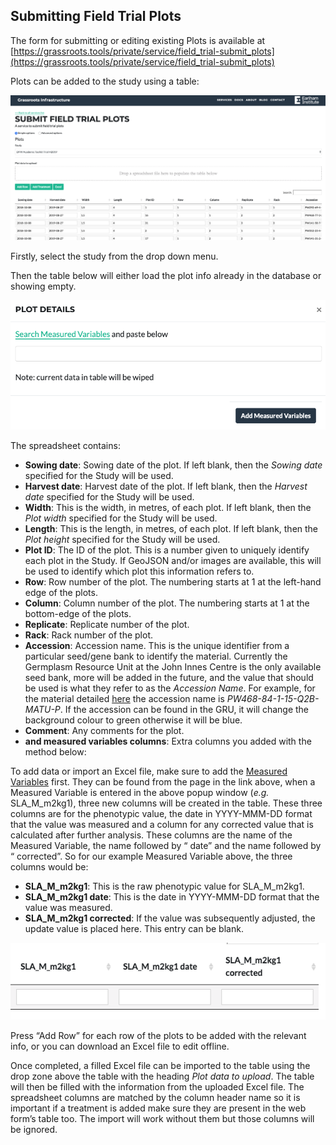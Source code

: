 ## Submitting Field Trial Plots

The form for submitting or editing existing Plots is available at  [https://grassroots.tools/private/service/field_trial-submit_plots](https://grassroots.tools/private/service/field_trial-submit_plots)

Plots can be added to the study using a table:

![The form for submitting field trial plots](images/Image_2.png)

Firstly, select the study from the drop down menu.

Then the table below will either load the plot info already in the database or showing empty.

![Add Measured Variables dialogue](images/Image_3.png)

The spreadsheet contains:

 * **Sowing date**: Sowing date of the plot. If left blank, then the *Sowing date* specified for the Study will be used. 
 * **Harvest date**: Harvest date of the plot. If left blank, then the *Harvest date* specified for the Study will be used. 
 * **Width**: This is the width, in metres, of each plot. If left blank, then the *Plot width* specified for the Study will be used.   
 * **Length**: This is the length, in metres, of each plot. If left blank, then the *Plot height* specified for the Study will be used.   
 * **Plot ID**: The ID of the plot. This is a number given to uniquely identify each plot in the Study. If GeoJSON and/or images are available, this will be used to identify which plot this information refers to. 
 * **Row**: Row number of the plot. The numbering starts at 1 at the left-hand edge of the plots.
 * **Column**: Column number of the plot. The numbering starts at 1 at the bottom-edge of the plots.
 * **Replicate**: Replicate number of the plot.
 * **Rack**: Rack number of the plot.
 * **Accession**: Accession name. This is the unique identifier from a particular seed/gene bank to identify the material. Currently the Germplasm Resource Unit at the John Innes Centre is the only available seed bank, more will be added in the future, and the value that should be used is what they refer to as the *Accession Name*. For example, for the material detailed [here](https://www.seedstor.ac.uk/search-infoaccession.php?idPlant=39145) the accession name is *PW468-84-1-15-Q2B-MATU-P*. If the accession can be found in the GRU, it will change the background colour to green otherwise it will be blue.
 * **Comment**: Any comments for the plot.
 * **and measured variables columns**: Extra columns you added with the method below:

To add data or import an Excel file, make sure to add the [Measured Variables](https://grassroots.tools/public/service/field_trial-search_measured_variables)
 first. They can be found
            from the page in the link above, when a Measured Variable is entered in the above popup window (*e.g.*
            SLA_M_m2kg1), three new columns will be created in the table. These three columns are for the phenotypic
            value, the date in YYYY-MMM-DD format that the value was measured and a column for any corrected value that
            is calculated after further analysis. These columns are the name of the Measured Variable, the name followed
            by “ date” and the name followed by “ corrected”. So for our example Measured Variable above, the three
            columns would be: 

- **SLA_M_m2kg1**: This is the raw phenotypic value for SLA_M_m2kg1.
- **SLA_M_m2kg1 date**: This is the date in YYYY-MMM-DD format that the value was measured.
- **SLA_M_m2kg1 corrected**: If the value was subsequently adjusted, the update value is
                placed here. This entry can be blank.
    
![New columns](images/Image_4.png)

Press “Add Row” for each row of the plots to be added with the relevant info, or you can download an Excel file to edit offline.
            

Once completed, a filled Excel file can be imported to the table using the drop zone above the table with the
            heading <i>Plot data to upload</i>. The table will then be filled with the information from the uploaded
            Excel file. The spreadsheet columns are matched by the column header name so it is important if a treatment
            is added make sure they are present in the web form’s table too. The import will work without them but those
            columns will be ignored.